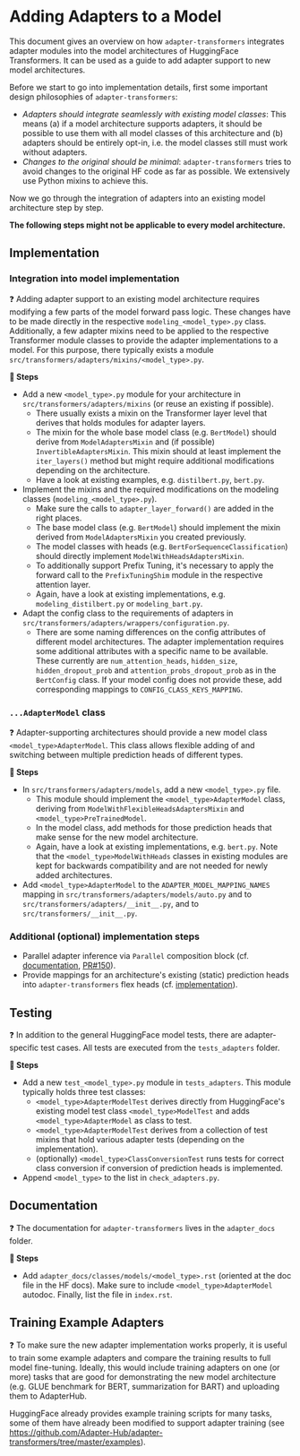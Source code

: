 # Adding Adapters to a Model

This document gives an overview on how `adapter-transformers` integrates adapter modules into the model architectures of HuggingFace Transformers.
It can be used as a guide to add adapter support to new model architectures.

Before we start to go into implementation details, first some important design philosophies of `adapter-transformers`:

- _Adapters should integrate seamlessly with existing model classes_: This means (a) if a model architecture supports adapters, it should be possible to use them with all model classes of this architecture and (b) adapters should be entirely opt-in, i.e. the model classes still must work without adapters.
- _Changes to the original should be minimal_: `adapter-transformers` tries to avoid changes to the original HF code as far as possible. We extensively use Python mixins to achieve this.

Now we go through the integration of adapters into an existing model architecture step by step.

**The following steps might not be applicable to every model architecture.**

## Implementation

### Integration into model implementation

❓ Adding adapter support to an existing model architecture requires modifying a few parts of the model forward pass logic. These changes have to be made directly in the respective `modeling_<model_type>.py` class.
Additionally, a few adapter mixins need to be applied to the respective Transformer module classes to provide the adapter implementations to a model.
For this purpose, there typically exists a module `src/transformers/adapters/mixins/<model_type>.py`.

**📝 Steps**

- Add a new `<model_type>.py` module for your architecture in `src/transformers/adapters/mixins` (or reuse an existing if possible).
    - There usually exists a mixin on the Transformer layer level that derives that holds modules for adapter layers.
    - The mixin for the whole base model class (e.g. `BertModel`) should derive from `ModelAdaptersMixin` and (if possible) `InvertibleAdaptersMixin`. This mixin should at least implement the `iter_layers()` method but might require additional modifications depending on the architecture.
    - Have a look at existing examples, e.g. `distilbert.py`, `bert.py`.
- Implement the mixins and the required modifications on the modeling classes (`modeling_<model_type>.py`).
    - Make sure the calls to `adapter_layer_forward()` are added in the right places.
    - The base model class (e.g. `BertModel`) should implement the mixin derived from `ModelAdaptersMixin` you created previously.
    - The model classes with heads (e.g. `BertForSequenceClassification`) should directly implement `ModelWithHeadsAdaptersMixin`.
    - To additionally support Prefix Tuning, it's necessary to apply the forward call to the `PrefixTuningShim` module in the respective attention layer.
    - Again, have a look at existing implementations, e.g. `modeling_distilbert.py` or `modeling_bart.py`.
- Adapt the config class to the requirements of adapters in `src/transformers/adapters/wrappers/configuration.py`.
    - There are some naming differences on the config attributes of different model architectures. The adapter implementation requires some additional attributes with a specific name to be available. These currently are `num_attention_heads`, `hidden_size`, `hidden_dropout_prob` and `attention_probs_dropout_prob` as in the `BertConfig` class.
    If your model config does not provide these, add corresponding mappings to `CONFIG_CLASS_KEYS_MAPPING`.

### `...AdapterModel` class

❓ Adapter-supporting architectures should provide a new model class `<model_type>AdapterModel`.
This class allows flexible adding of and switching between multiple prediction heads of different types.

**📝 Steps**

- In `src/transformers/adapters/models`, add a new `<model_type>.py` file.
    - This module should implement the `<model_type>AdapterModel` class, deriving from `ModelWithFlexibleHeadsAdaptersMixin` and `<model_type>PreTrainedModel`.
    - In the model class, add methods for those prediction heads that make sense for the new model architecture.
    - Again, have a look at existing implementations, e.g. `bert.py`. Note that the `<model_type>ModelWithHeads` classes in existing modules are kept for backwards compatibility and are not needed for newly added architectures.
- Add `<model_type>AdapterModel` to the `ADAPTER_MODEL_MAPPING_NAMES` mapping in `src/transformers/adapters/models/auto.py` and to `src/transformers/adapters/__init__.py`, and to `src/transformers/__init__.py`.

### Additional (optional) implementation steps

- Parallel adapter inference via `Parallel` composition block (cf. [documentation](https://docs.adapterhub.ml/adapter_composition.html#parallel), [PR#150](https://github.com/Adapter-Hub/adapter-transformers/pull/150)).
- Provide mappings for an architecture's existing (static) prediction heads into `adapter-transformers` flex heads (cf. [implementation](https://github.com/Adapter-Hub/adapter-transformers/blob/master/src/transformers/adapters/head_utils.py#L8)).

## Testing

❓ In addition to the general HuggingFace model tests, there are adapter-specific test cases. All tests are executed from the `tests_adapters` folder.

**📝 Steps**

- Add a new `test_<model_type>.py` module in `tests_adapters`. This module typically holds three test classes:
    - `<model_type>AdapterModelTest` derives directly from HuggingFace's existing model test class `<model_type>ModelTest` and adds `<model_type>AdapterModel` as class to test.
    - `<model_type>AdapterModelTest` derives from a collection of test mixins that hold various adapter tests (depending on the implementation).
    - (optionally) `<model_type>ClassConversionTest` runs tests for correct class conversion if conversion of prediction heads is implemented.
- Append `<model_type>` to the list in `check_adapters.py`.

## Documentation

❓ The documentation for `adapter-transformers` lives in the `adapter_docs` folder.

**📝 Steps**

- Add `adapter_docs/classes/models/<model_type>.rst` (oriented at the doc file in the HF docs). Make sure to include `<model_type>AdapterModel` autodoc. 
Finally, list the file in `index.rst`.

## Training Example Adapters

❓ To make sure the new adapter implementation works properly, it is useful to train some example adapters and compare the training results to full model fine-tuning. Ideally, this would include training adapters on one (or more) tasks that are good for demonstrating the new model architecture (e.g. GLUE benchmark for BERT, summarization for BART) and uploading them to AdapterHub.

HuggingFace already provides example training scripts for many tasks, some of them have already been modified to support adapter training (see https://github.com/Adapter-Hub/adapter-transformers/tree/master/examples).
